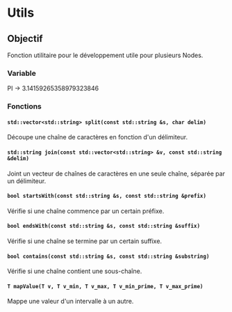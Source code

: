 ﻿# Utils

## Objectif
Fonction utilitaire pour le développement utile pour plusieurs Nodes.

### Variable
PI -> 3.14159265358979323846

### Fonctions
#### `std::vector<std::string> split(const std::string &s, char delim)`
Découpe une chaîne de caractères en fonction d'un délimiteur.

#### `std::string join(const std::vector<std::string> &v, const std::string &delim)`
Joint un vecteur de chaînes de caractères en une seule chaîne, séparée par un délimiteur.

#### `bool startsWith(const std::string &s, const std::string &prefix)`
Vérifie si une chaîne commence par un certain préfixe.

#### `bool endsWith(const std::string &s, const std::string &suffix)`
Vérifie si une chaîne se termine par un certain suffixe.

#### `bool contains(const std::string &s, const std::string &substring)`
Vérifie si une chaîne contient une sous-chaîne.

#### `T mapValue(T v, T v_min, T v_max, T v_min_prime, T v_max_prime)`
Mappe une valeur d'un intervalle à un autre.